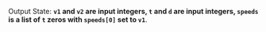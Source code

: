 Output State: **`v1` and `v2` are input integers, `t` and `d` are input integers, `speeds` is a list of `t` zeros with `speeds[0]` set to `v1`**.